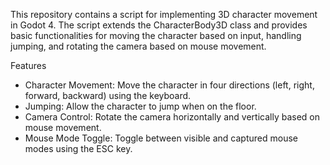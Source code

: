 This repository contains a script for implementing 3D character movement in Godot 4. The script extends the CharacterBody3D class and provides basic functionalities for moving the character based on input, handling jumping, and rotating the camera based on mouse movement.

Features
- Character Movement: Move the character in four directions (left, right, forward, backward) using the keyboard.
- Jumping: Allow the character to jump when on the floor.
- Camera Control: Rotate the camera horizontally and vertically based on mouse movement.
- Mouse Mode Toggle: Toggle between visible and captured mouse modes using the ESC key.
